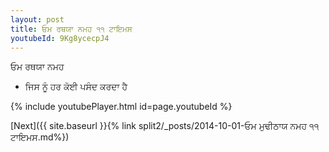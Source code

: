 ```yaml
---
layout: post
title: ਓਮ ਰਥਯਾ ਨਮਹ ੧੧ ਟਾਇਮਸ
youtubeId: 9Kg8ycecpJ4
---
```

 
 
 ਓਮ ਰਥਯਾ ਨਮਹ  
 
 -  ਜਿਸ ਨੂੰ ਹਰ ਕੋਈ ਪਸੰਦ ਕਰਦਾ ਹੈ 
 
  
 
  
 
 
 
 
 
 


{% include youtubePlayer.html id=page.youtubeId %}
 
[Next]({{ site.baseurl }}{% link  split2/_posts/2014-10-01-ਓਮ ਮੁਢੀਠਾਯ ਨਮਹ ੧੧ ਟਾਇਮਸ.md%})
 
